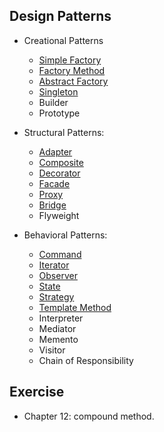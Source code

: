 ## Design Patterns

- Creational Patterns 
  - [Simple Factory](design-pattern/simple-factory.md)
  - [Factory Method](design-pattern/factory-method.md)
  - [Abstract Factory](design-pattern/abstract-factory.md)
  - [Singleton](design-pattern/singleton.md)
  - Builder
  - Prototype
  
- Structural Patterns:
  - [Adapter](design-pattern/adapter.md)
  - [Composite](design-pattern/composite.md)
  - [Decorator](design-pattern/decorator.md)
  - [Facade](design-pattern/facade.md)
  - [Proxy](design-pattern/proxy.md)
  - [Bridge](design-pattern/bridge.md)
  - Flyweight
  
- Behavioral Patterns:
  - [Command](design-pattern/command.md)
  - [Iterator](design-pattern/iterator.md)
  - [Observer](design-pattern/observer.md)
  - [State](design-pattern/state.md)
  - [Strategy](design-pattern/strategy.md)
  - [Template Method](design-pattern/template-method.md)
  - Interpreter
  - Mediator
  - Memento
  - Visitor
  - Chain of Responsibility

## Exercise
- Chapter 12: compound method.
